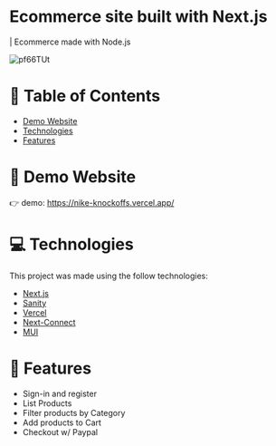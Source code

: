 # Ecommerce site built with Next.js 

| Ecommerce made with Node.js

![pf66TUt](https://user-images.githubusercontent.com/88942814/163514527-846cc051-8589-4576-b4de-33063ec3ed83.png)

# 📌 Table of Contents

- [Demo Website](#eyes-demo-website)
- [Technologies](#computer-technologies)
- [Features](#rocket-features)

# :eyes: Demo Website

:point_right: demo: https://nike-knockoffs.vercel.app/

# :computer: Technologies

This project was made using the follow technologies:

- [Next.js](https://nextjs.org/)
- [Sanity](https://www.sanity.io/)
- [Vercel](https://vercel.com/)
- [Next-Connect](https://www.npmjs.com/package/next-connect)
- [MUI](https://mui.com/)

# :rocket: Features
- Sign-in and register
- List Products
- Filter products by Category
- Add products to Cart
- Checkout w/ Paypal

